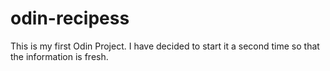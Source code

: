 # odin-recipess
This is my first Odin Project. I have decided to start it a second time so that the information is fresh.